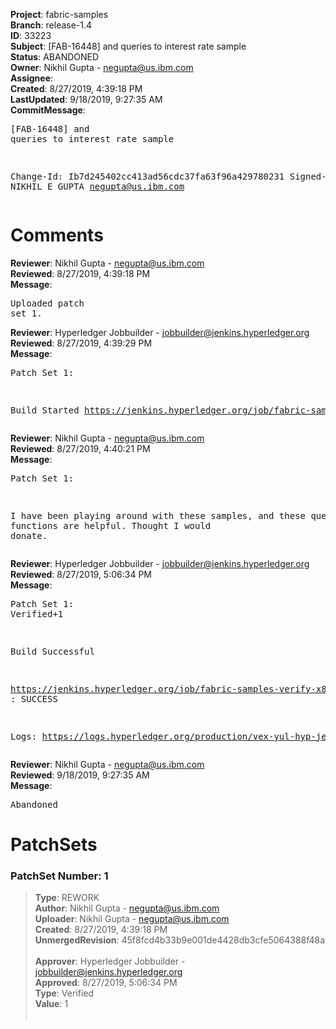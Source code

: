 <strong>Project</strong>: fabric-samples<br><strong>Branch</strong>: release-1.4<br><strong>ID</strong>: 33223<br><strong>Subject</strong>: [FAB-16448] and queries to interest rate sample<br><strong>Status</strong>: ABANDONED<br><strong>Owner</strong>: Nikhil Gupta - negupta@us.ibm.com<br><strong>Assignee</strong>:<br><strong>Created</strong>: 8/27/2019, 4:39:18 PM<br><strong>LastUpdated</strong>: 9/18/2019, 9:27:35 AM<br><strong>CommitMessage</strong>:<br><pre>[FAB-16448] and queries to interest rate sample

Change-Id: Ib7d245402cc413ad56cdc37fa63f96a429780231
Signed-off-by: NIKHIL E GUPTA <negupta@us.ibm.com>
</pre><h1>Comments</h1><strong>Reviewer</strong>: Nikhil Gupta - negupta@us.ibm.com<br><strong>Reviewed</strong>: 8/27/2019, 4:39:18 PM<br><strong>Message</strong>: <pre>Uploaded patch set 1.</pre><strong>Reviewer</strong>: Hyperledger Jobbuilder - jobbuilder@jenkins.hyperledger.org<br><strong>Reviewed</strong>: 8/27/2019, 4:39:29 PM<br><strong>Message</strong>: <pre>Patch Set 1:

Build Started https://jenkins.hyperledger.org/job/fabric-samples-verify-x86_64/519/</pre><strong>Reviewer</strong>: Nikhil Gupta - negupta@us.ibm.com<br><strong>Reviewed</strong>: 8/27/2019, 4:40:21 PM<br><strong>Message</strong>: <pre>Patch Set 1:

I have been playing around with these samples, and these query functions are helpful. Thought I would donate.</pre><strong>Reviewer</strong>: Hyperledger Jobbuilder - jobbuilder@jenkins.hyperledger.org<br><strong>Reviewed</strong>: 8/27/2019, 5:06:34 PM<br><strong>Message</strong>: <pre>Patch Set 1: Verified+1

Build Successful 

https://jenkins.hyperledger.org/job/fabric-samples-verify-x86_64/519/ : SUCCESS

Logs: https://logs.hyperledger.org/production/vex-yul-hyp-jenkins-3/fabric-samples-verify-x86_64/519</pre><strong>Reviewer</strong>: Nikhil Gupta - negupta@us.ibm.com<br><strong>Reviewed</strong>: 9/18/2019, 9:27:35 AM<br><strong>Message</strong>: <pre>Abandoned</pre><h1>PatchSets</h1><h3>PatchSet Number: 1</h3><blockquote><strong>Type</strong>: REWORK<br><strong>Author</strong>: Nikhil Gupta - negupta@us.ibm.com<br><strong>Uploader</strong>: Nikhil Gupta - negupta@us.ibm.com<br><strong>Created</strong>: 8/27/2019, 4:39:18 PM<br><strong>UnmergedRevision</strong>: 45f8fcd4b33b9e001de4428db3cfe5064388f48a<br><br><strong>Approver</strong>: Hyperledger Jobbuilder - jobbuilder@jenkins.hyperledger.org<br><strong>Approved</strong>: 8/27/2019, 5:06:34 PM<br><strong>Type</strong>: Verified<br><strong>Value</strong>: 1<br><br></blockquote>